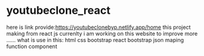 # youtubeclone_react 
here is link provide:https://youtubeclonebyp.netlify.app/home
this project making from react js currenlty i am working on this website to improve more ......
what is use in this:
html 
css 
bootstrap
react bootstrap
json
maping 
function component
